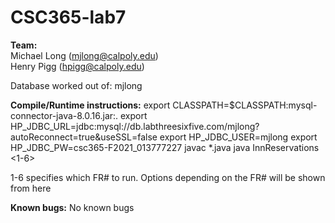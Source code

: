 # CSC365-lab7

**Team:** <br />
Michael Long (mjlong@calpoly.edu) <br />
Henry Pigg (hpigg@calpoly.edu) <br />

Database worked out of: mjlong

**Compile/Runtime instructions:**
export CLASSPATH=$CLASSPATH:mysql-connector-java-8.0.16.jar:.
export HP_JDBC_URL=jdbc:mysql://db.labthreesixfive.com/mjlong?autoReconnect=true\&useSSL=false
export HP_JDBC_USER=mjlong
export HP_JDBC_PW=csc365-F2021_013777227
javac *.java
java InnReservations <1-6>

1-6 specifies which FR# to run. Options depending on the FR# will be shown from here

**Known bugs:**
No known bugs
